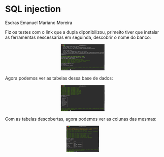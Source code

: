 # SQL injection
Esdras Emanuel Mariano Moreira

Fiz os testes com  o link que a dupla diponibilizou, primeito tiver que instalar as ferramentas nescessarias em seguinda, descobrir o nome do banco:

<div align="center"><img src="img/01.png" alt="" style="width:80; height:85px;"/></div>


Agora podemos ver as tabelas dessa base de dados:

<div align="center"><img src="img/02.png" alt="" style="width:80; height:85px;"/></div>

Com as tabelas descobertas, agora podemos ver as colunas das mesmas:

<div align="center"><img src="img/03.png" alt="" style="width:80; height:85px;"/></div>

